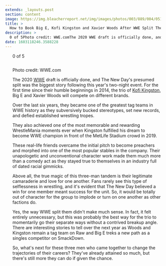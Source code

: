 ```yaml
--- 
extends: _layouts.post 
section: content 
image: https://img.bleacherreport.net/img/images/photos/003/889/004/051c721091b0b12b77f1b07ba2028919_crop_exact.jpg?w=1200&h=1200&q=75 
title: > 
  How to Book Big E, Kofi Kingston and Xavier Woods After WWE Split The New Day 
description: > 
  0 of 5Photo credit: WWE.comThe 2020 WWE draft is officially done, and The New Day's presumed split was the biggest story following this year's two-night event.For the first time since their humble beginnings in 2014, the trio of Kofi Kingston, Big E and Xavier Woods will compete on different brands.Over the last six years, they became one of the greatest tag teams in WWE history as they subversively bucked stereotypes, set new records, and defied established wrestling tropes.Yes, the way WWE split them didn't make much sense.There are interesting stories to tell over the next year as Woods and Kingston remain a tag team on Raw and Big E treks a new path as a singles competitor on SmackDown. 
date: 1603118246.3588228 
--- 
```

<ol><p class="slideData">0 of 5</p><p></p><img alt="" src="https://static-assets.bleacherreport.net/img/atoms/lazyImage/logo.png"><p class="credit">Photo credit: WWE.com</p><p class="">The 2020 <a href="http://bleacherreport.com/wwe">WWE</a> draft is officially done, and The New Day's presumed split was the biggest story following this year's two-night event. For the first time since their humble beginnings in 2014, the trio of <a href="http://bleacherreport.com/kofi-kingston">Kofi Kingston</a>, Big E and Xavier Woods will compete on different brands.&#160;</p><p class="">Over the last six years, they became one of the greatest tag teams in WWE history as they subversively bucked stereotypes, set new records, and defied established wrestling tropes. </p><p class="">They also achieved one of the most memorable and rewarding WrestleMania moments ever when Kingston fulfilled his dream to become WWE champion in front of the MetLife Stadium crowd in 2019.</p><p class="">These real-life friends overcame the initial pitch to become preachers and morphed into one of the most popular stables in the company. Their unapologetic and unconventional character work made them much more than a comedy act as they stayed true to themselves in an industry full of dated racial gimmicks.</p><p class="">Above all, the true magic of this three-man tandem is their legitimate camaraderie and love for one another. Fans rarely see this type of selflessness in wrestling, and it's evident that The New Day believed a win for one member meant success for the unit. So, it would be totally out of character for the group to implode or turn on one another as other factions do.&#160;</p><p class="">Yes, the way WWE split them didn't make much sense. In fact, it felt entirely unnecessary, but this was probably the best way for the trio to momentarily go their separate ways without a contrived breakup angle. There are interesting stories to tell over the next year as Woods and Kingston remain a tag team on Raw and Big E treks a new path as a singles competitor on SmackDown.&#160;</p><p class="">So, what's next for these three men who came together to change the trajectories of their careers? They've already attained so much, but there's still more they can do if given the chance.&#160;</p></ol>